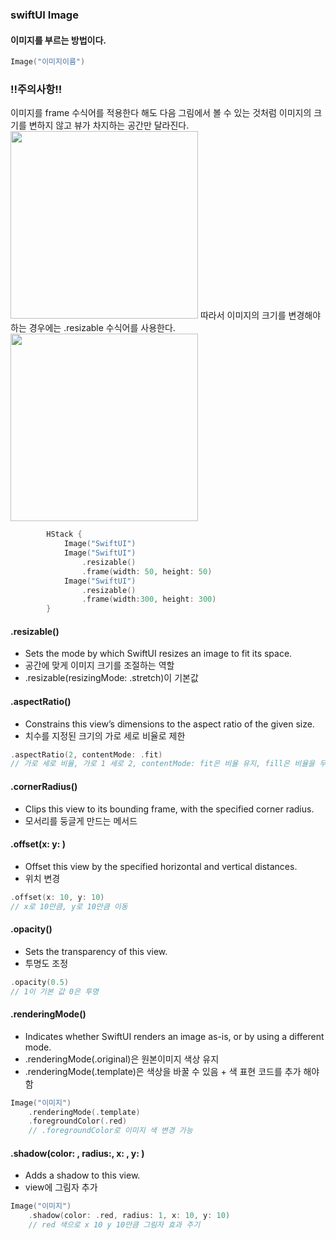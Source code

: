### swiftUI Image

#### 이미지를 부르는 방법이다. 
``` swift
Image("이미지이름")
```

### !!주의사항!!
이미지를 frame 수식어를 적용한다 해도 다음 그림에서 볼 수 있는 것처럼 이미지의 크기를 변하지 않고 뷰가 차지하는 공간만 달라진다. 
<img src ="https://user-images.githubusercontent.com/78063938/194764859-c91b0ada-9278-4b19-a67c-f0bba0a497e5.png" width = "300">
따라서 이미지의 크기를 변경해야 하는 경우에는 .resizable 수식어를 사용한다. 
<img src ="https://user-images.githubusercontent.com/78063938/194765100-d597d397-5ef2-489b-b03d-28eb91c75739.png" width = "300">
``` swift
        HStack {
            Image("SwiftUI")
            Image("SwiftUI")
                .resizable()
                .frame(width: 50, height: 50)
            Image("SwiftUI")
                .resizable()
                .frame(width:300, height: 300)
        }
```


#### .resizable()
- Sets the mode by which SwiftUI resizes an image to fit its space.
- 공간에 맞게 이미지 크기를 조절하는 역할
- .resizable(resizingMode: .stretch)이 기본값


#### .aspectRatio()
- Constrains this view’s dimensions to the aspect ratio of the given size.
- 치수를 지정된 크기의 가로 세로 비율로 제한
``` swift
.aspectRatio(2, contentMode: .fit)
// 가로 세로 비율, 가로 1 세로 2, contentMode: fit은 비율 유지, fill은 비율을 무시하고 크게 만듦
```
#### .cornerRadius()
- Clips this view to its bounding frame, with the specified corner radius.
- 모서리를 둥글게 만드는 메서드

#### .offset(x: y: )
- Offset this view by the specified horizontal and vertical distances.
- 위치 변경
``` swift
.offset(x: 10, y: 10)
// x로 10만큼, y로 10만큼 이동
```

#### .opacity()
- Sets the transparency of this view.
- 투명도 조정
``` swift
.opacity(0.5)
// 1이 기본 값 0은 투명
```

#### .renderingMode()
- Indicates whether SwiftUI renders an image as-is, or by using a different mode.
- .renderingMode(.original)은 원본이미지 색상 유지
- .renderingMode(.template)은 색상을 바꿀 수 있음 + 색 표현 코드를 추가 해야함

``` swift
Image("이미지")
    .renderingMode(.template)
    .foregroundColor(.red)
    // .foregroundColor로 이미지 색 변경 가능
```

#### .shadow(color: , radius:, x: , y: )
- Adds a shadow to this view.
- view에 그림자 추가

``` swift 
Image("이미지")
    .shadow(color: .red, radius: 1, x: 10, y: 10)
    // red 색으로 x 10 y 10만큼 그림자 효과 주기
```
